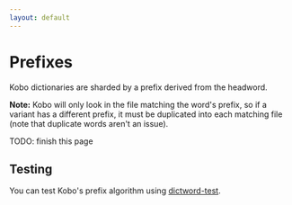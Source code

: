 ```yaml
---
layout: default
---
```


# Prefixes
Kobo dictionaries are sharded by a prefix derived from the headword.

**Note:** Kobo will only look in the file matching the word's prefix, so if a variant has a different prefix, it must be duplicated into each matching file (note that duplicate words aren't an issue).

TODO: finish this page

## Testing
You can test Kobo's prefix algorithm using [dictword-test](https://github.com/geek1011/kobo-mods/tree/master/dictword-test/).

